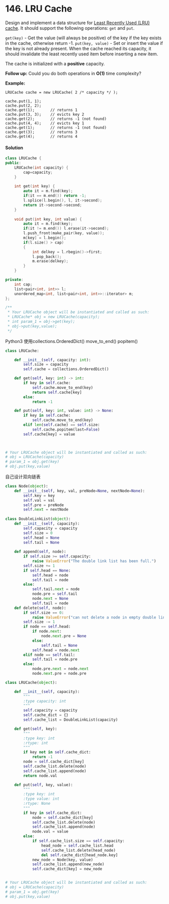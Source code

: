 # 146. LRU Cache

Design and implement a data structure for [Least Recently Used (LRU) cache](https://en.wikipedia.org/wiki/Cache_replacement_policies#LRU). It should support the following operations: `get` and `put`.

`get(key)` - Get the value (will always be positive) of the key if the key exists in the cache, otherwise return -1.
`put(key, value)` - Set or insert the value if the key is not already present. When the cache reached its capacity, it should invalidate the least recently used item before inserting a new item.

The cache is initialized with a **positive** capacity.

**Follow up:**
Could you do both operations in **O(1)** time complexity?

**Example:**

```
LRUCache cache = new LRUCache( 2 /* capacity */ );

cache.put(1, 1);
cache.put(2, 2);
cache.get(1);       // returns 1
cache.put(3, 3);    // evicts key 2
cache.get(2);       // returns -1 (not found)
cache.put(4, 4);    // evicts key 1
cache.get(1);       // returns -1 (not found)
cache.get(3);       // returns 3
cache.get(4);       // returns 4
```

#### Solution

```c++
class LRUCache {
public:
    LRUCache(int capacity) {
        cap=capacity;
    }
    
    int get(int key) {
        auto it = m.find(key);
        if(it == m.end()) return -1;
        l.splice(l.begin(), l, it->second);
        return it->second->second;
    }
    
    void put(int key, int value) {
        auto it = m.find(key);
        if(it != m.end()) l.erase(it->second);
        l.push_front(make_pair(key, value));
        m[key] = l.begin();
        if(l.size() > cap)
        {
            int delkey = l.rbegin()->first;
            l.pop_back();
            m.erase(delkey);
        }
    }

private:
    int cap;
    list<pair<int, int>> l;
    unordered_map<int, list<pair<int, int>>::iterator> m;
};

/**
 * Your LRUCache object will be instantiated and called as such:
 * LRUCache* obj = new LRUCache(capacity);
 * int param_1 = obj->get(key);
 * obj->put(key,value);
 */
```



Python3 使用collections.OrderedDict()  move_to_end() popitem()

```python
class LRUCache:

    def __init__(self, capacity: int):
        self.size = capacity
        self.cache = collections.OrderedDict()

    def get(self, key: int) -> int:
        if key in self.cache:
            self.cache.move_to_end(key)
            return self.cache[key]
        else:
            return -1        

    def put(self, key: int, value: int) -> None:
        if key in self.cache:
            self.cache.move_to_end(key)  
        elif len(self.cache) == self.size:
            self.cache.popitem(last=False)
        self.cache[key] = value
        


# Your LRUCache object will be instantiated and called as such:
# obj = LRUCache(capacity)
# param_1 = obj.get(key)
# obj.put(key,value)
```



自己设计双向链表

```python
class Node(object):
    def __init__(self, key, val, preNode=None, nextNode=None):
        self.key = key
        self.val = val
        self.pre = preNode
        self.next = nextNode
        
class DoubleLinkList(object):
    def __init__(self, capacity):
        self.capacity = capacity
        self.size = 0
        self.head = None
        self.tail = None
    
    def append(self, node):
        if self.size >= self.capacity:
            raise ValueError("The double link list has been full.")
        self.size += 1
        if self.head == None:
            self.head = node
            self.tail = node
        else:
            self.tail.next = node
            node.pre = self.tail
            node.next = None
            self.tail = node
    def delete(self, node):
        if self.size == 0:
            raise ValueError("can not delete a node in empty double link list")
        self.size -= 1
        if node == self.head:
            if node.next:
                node.next.pre = None
            else:
                self.tail = None
            self.head = node.next
        elif node == self.tail:
            self.tail = node.pre
        else:
            node.pre.next = node.next
            node.next.pre = node.pre

class LRUCache(object):

    def __init__(self, capacity):
        """
        :type capacity: int
        """
        self.capacity = capacity
        self.cache_dict = {}
        self.cache_list = DoubleLinkList(capacity)

    def get(self, key):
        """
        :type key: int
        :rtype: int
        """
        if key not in self.cache_dict:
            return -1
        node = self.cache_dict[key]
        self.cache_list.delete(node)
        self.cache_list.append(node)
        return node.val

    def put(self, key, value):
        """
        :type key: int
        :type value: int
        :rtype: None
        """
        if key in self.cache_dict:
            node = self.cache_dict[key]
            self.cache_list.delete(node)
            self.cache_list.append(node)
            node.val = value
        else:
            if self.cache_list.size == self.capacity:
                head_node = self.cache_list.head
                self.cache_list.delete(head_node)
                del self.cache_dict[head_node.key]
            new_node = Node(key, value)
            self.cache_list.append(new_node)
            self.cache_dict[key] = new_node


# Your LRUCache object will be instantiated and called as such:
# obj = LRUCache(capacity)
# param_1 = obj.get(key)
# obj.put(key,value)
```

